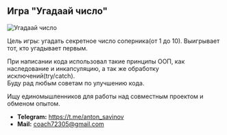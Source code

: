 ## **Игра "Угадаай число"**

![Угадаай число][link]

Цель игры: угадать секретное число соперника(от 1 до 10).
Выигрывает тот, кто угадывает первым.

При написании кода использовал такие принципы ООП, как наследование и инкапсуляцию, а так же обработку исключений(try/catch).  
Буду рад любым советам по улучшению кода.

Ищу единомышленников для работы над совместным проектом и обменом опытом.
* **Telegram:** https://t.me/anton_savinov
* **Mail:** coach72305@gmail.com

[link]: https://trikky.ru/wp-content/blogs.dir/1/files/2019/01/26/chislo-1.jpg 


